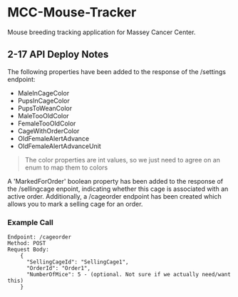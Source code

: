 # MCC-Mouse-Tracker
Mouse breeding tracking application for Massey Cancer Center.

## 2-17 API Deploy Notes

The following properties have been added to the response of the /settings endpoint:
* MaleInCageColor
* PupsInCageColor
* PupsToWeanColor
* MaleTooOldColor
* FemaleTooOldColor
* CageWithOrderColor
* OldFemaleAlertAdvance
* OldFemaleAlertAdvanceUnit
>The color properties are int values, so we just need to agree on an enum to map them to colors 

A 'MarkedForOrder' boolean property has been added to the response of the /sellingcage enpoint, indicating whether this cage is associated with an active order.
Additionally, a /cageorder endpoint has been created which allows you to mark a selling cage for an order.

### Example Call

```
Endpoint: /cageorder
Method: POST
Request Body:
    {
      "SellingCageId": "SellingCage1",
      "OrderId": "Order1",
      "NumberOfMice": 5 - (optional. Not sure if we actually need/want this)
    }
```
